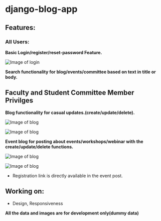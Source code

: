 # django-blog-app

## Features:
### All Users:
**Basic Login/register/reset-password Feature.**

![Image of login](https://github.com/Aakarsh-verma/django-blog-app/blob/master/images/register.png)


**Search functionality for blog/events/committee based on text in title or body.**


## Faculty and Student Committee Member Privilges
**Blog functionality for casual updates.(create/update/delete).**

![Image of blog](https://github.com/Aakarsh-verma/django-blog-app/blob/master/images/blog.gif)

![Image of blog](https://github.com/Aakarsh-verma/django-blog-app/blob/master/images/createblog.PNG)

**Event blog for posting about events/workshops/webinar with the create/update/delete functions.**

![Image of blog](https://github.com/Aakarsh-verma/django-blog-app/blob/master/images/events.gif)

![Image of blog](https://github.com/Aakarsh-verma/django-blog-app/blob/master/images/createevent.gif)

* Registration link is directly available in the event post.

## Working on:
* Design, Responsiveness


**All the data and images are for development only(dummy data)**
